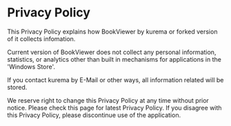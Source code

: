 # Privacy Policy
This Privacy Policy explains how BookViewer by kurema or forked version of it collects infomation.

Current version of BookViewer does not collect any personal information, statistics, or analytics other than built in mechanisms for applications in the 'Windows Store'.

If you contact kurema by E-Mail or other ways, all information related will be stored.

We reserve right to change this Privacy Policy at any time without prior notice. Please check this page for latest Privacy Policy. If you disagree with this Privacy Policy, please discontinue use of the application.
